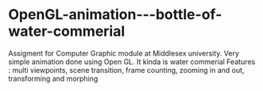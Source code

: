 # OpenGL-animation---bottle-of-water-commerial
Assigment for Computer Graphic module at Middlesex university. Very simple animation done using Open GL. It kinda is water commerial 
Features : multi viewpoints, scene transition, frame counting, zooming in and out, transforming and morphing 
